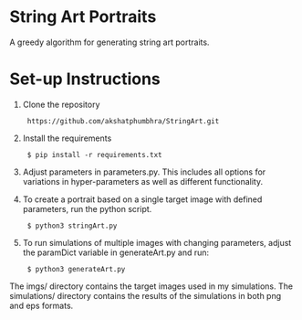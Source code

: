 # String Art Portraits
A greedy algorithm for generating string art portraits.

# Set-up Instructions

1) Clone the repository

        https://github.com/akshatphumbhra/StringArt.git

2) Install the requirements

        $ pip install -r requirements.txt

3) Adjust parameters in parameters.py. This includes all options for variations in hyper-parameters as well as different functionality. 

4) To create a portrait based on a single target image with defined parameters, run the python script.

        $ python3 stringArt.py

5) To run simulations of multiple images with changing parameters, adjust the paramDict variable in generateArt.py and run:

        $ python3 generateArt.py

The imgs/ directory contains the target images used in my simulations. The simulations/ directory contains the results of the simulations in both png and eps formats. 